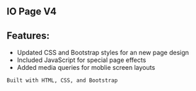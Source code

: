 ## IO Page V4

## Features:
* Updated CSS and Bootstrap styles for an new page design
* Included JavaScript for special page effects
* Added media queries for moblie screen layouts

```Built with HTML, CSS, and Bootstrap```

